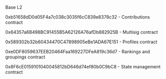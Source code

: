 Base L2

0xb51658dD0d05F4a7c038c3035f6cC839e8378c32 - Contributions contract

0x64357a6B498BC91455B5A62126A76afDb882925B - Multisig contract

0x589302b32b60434470C47898905eBe1ADA67E151 - Profiles contract

0xe0DF8059637EEB20464Faa169227DFeA819c36d7 - Rankings and groupings contract

0x8F6cE0159101040045812bD646d74ef80b0C9bC8 - State management contract
